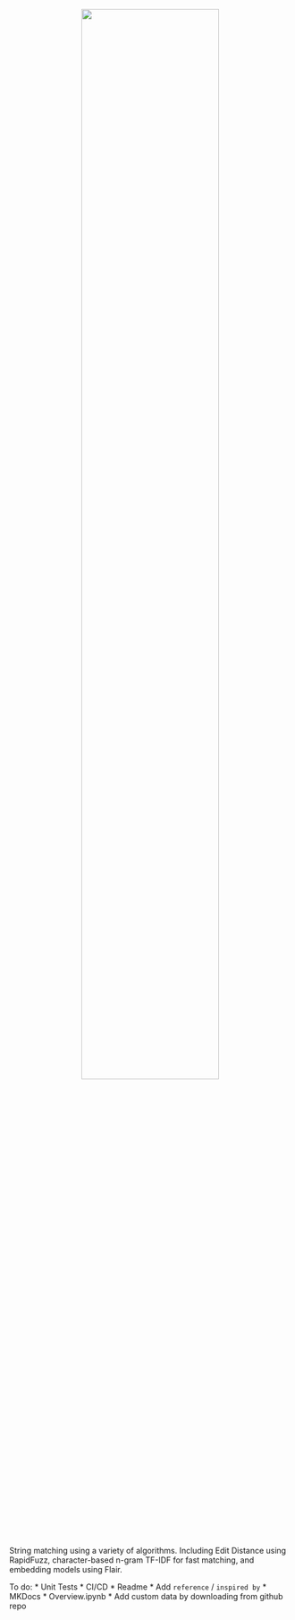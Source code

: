 
<p align="center">
  <img src="images/logo.png" width="70%" height="70%"/>
</p>
String matching using a variety of algorithms. Including Edit Distance using RapidFuzz, 
character-based n-gram TF-IDF for fast matching, and embedding models using Flair.

To do:
    * Unit Tests
    * CI/CD
    * Readme
        * Add `reference` / `inspired by`
    * MKDocs
    * Overview.ipynb
    * Add custom data by downloading from github repo
